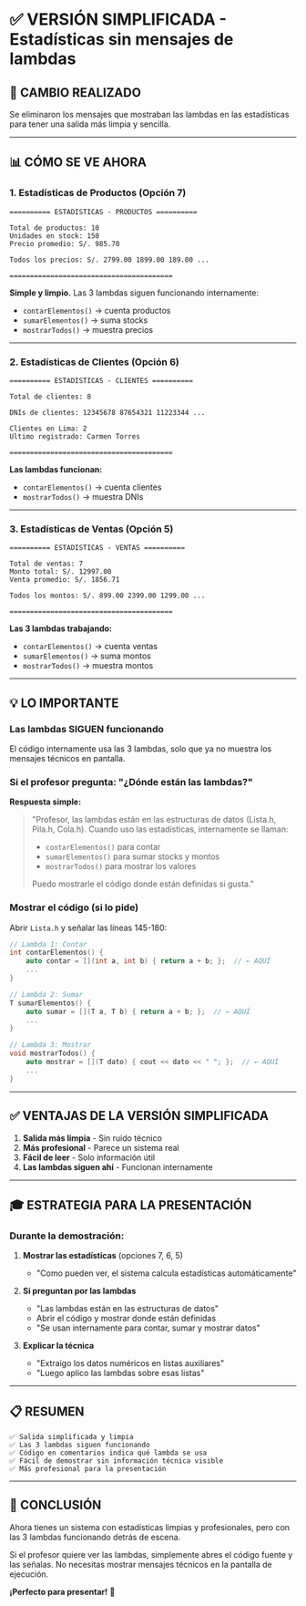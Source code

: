 # ✅ VERSIÓN SIMPLIFICADA - Estadísticas sin mensajes de lambdas

## 🎯 CAMBIO REALIZADO

Se eliminaron los mensajes que mostraban las lambdas en las estadísticas para tener una salida más limpia y sencilla.

---

## 📊 CÓMO SE VE AHORA

### 1. Estadísticas de Productos (Opción 7)

```
========== ESTADISTICAS - PRODUCTOS ==========

Total de productos: 10
Unidades en stock: 150
Precio promedio: S/. 985.70

Todos los precios: S/. 2799.00 1899.00 189.00 ...

========================================
```

**Simple y limpio.** Las 3 lambdas siguen funcionando internamente:
- `contarElementos()` → cuenta productos
- `sumarElementos()` → suma stocks
- `mostrarTodos()` → muestra precios

---

### 2. Estadísticas de Clientes (Opción 6)

```
========== ESTADISTICAS - CLIENTES ==========

Total de clientes: 8

DNIs de clientes: 12345678 87654321 11223344 ...

Clientes en Lima: 2
Ultimo registrado: Carmen Torres

========================================
```

**Las lambdas funcionan:**
- `contarElementos()` → cuenta clientes
- `mostrarTodos()` → muestra DNIs

---

### 3. Estadísticas de Ventas (Opción 5)

```
========== ESTADISTICAS - VENTAS ==========

Total de ventas: 7
Monto total: S/. 12997.00
Venta promedio: S/. 1856.71

Todos los montos: S/. 899.00 2399.00 1299.00 ...

========================================
```

**Las 3 lambdas trabajando:**
- `contarElementos()` → cuenta ventas
- `sumarElementos()` → suma montos
- `mostrarTodos()` → muestra montos

---

## 💡 LO IMPORTANTE

### Las lambdas SIGUEN funcionando
El código internamente usa las 3 lambdas, solo que ya no muestra los mensajes técnicos en pantalla.

### Si el profesor pregunta: "¿Dónde están las lambdas?"

**Respuesta simple:**
> "Profesor, las lambdas están en las estructuras de datos (Lista.h, Pila.h, Cola.h).
> Cuando uso las estadísticas, internamente se llaman:
> 
> - `contarElementos()` para contar
> - `sumarElementos()` para sumar stocks y montos
> - `mostrarTodos()` para mostrar los valores
> 
> Puedo mostrarle el código donde están definidas si gusta."

### Mostrar el código (si lo pide)

Abrir `Lista.h` y señalar las líneas 145-180:

```cpp
// Lambda 1: Contar
int contarElementos() {
    auto contar = [](int a, int b) { return a + b; };  // ← AQUÍ
    ...
}

// Lambda 2: Sumar
T sumarElementos() {
    auto sumar = [](T a, T b) { return a + b; };  // ← AQUÍ
    ...
}

// Lambda 3: Mostrar
void mostrarTodos() {
    auto mostrar = [](T dato) { cout << dato << " "; };  // ← AQUÍ
    ...
}
```

---

## ✅ VENTAJAS DE LA VERSIÓN SIMPLIFICADA

1. **Salida más limpia** - Sin ruido técnico
2. **Más profesional** - Parece un sistema real
3. **Fácil de leer** - Solo información útil
4. **Las lambdas siguen ahí** - Funcionan internamente

---

## 🎓 ESTRATEGIA PARA LA PRESENTACIÓN

### Durante la demostración:

1. **Mostrar las estadísticas** (opciones 7, 6, 5)
   - "Como pueden ver, el sistema calcula estadísticas automáticamente"

2. **Si preguntan por las lambdas**
   - "Las lambdas están en las estructuras de datos"
   - Abrir el código y mostrar donde están definidas
   - "Se usan internamente para contar, sumar y mostrar datos"

3. **Explicar la técnica**
   - "Extraigo los datos numéricos en listas auxiliares"
   - "Luego aplico las lambdas sobre esas listas"

---

## 📋 RESUMEN

```
✅ Salida simplificada y limpia
✅ Las 3 lambdas siguen funcionando
✅ Código en comentarios indica qué lambda se usa
✅ Fácil de demostrar sin información técnica visible
✅ Más profesional para la presentación
```

---

## 🎉 CONCLUSIÓN

Ahora tienes un sistema con estadísticas limpias y profesionales, pero con las 3 lambdas funcionando detrás de escena. 

Si el profesor quiere ver las lambdas, simplemente abres el código fuente y las señalas. No necesitas mostrar mensajes técnicos en la pantalla de ejecución.

**¡Perfecto para presentar!** 🚀
